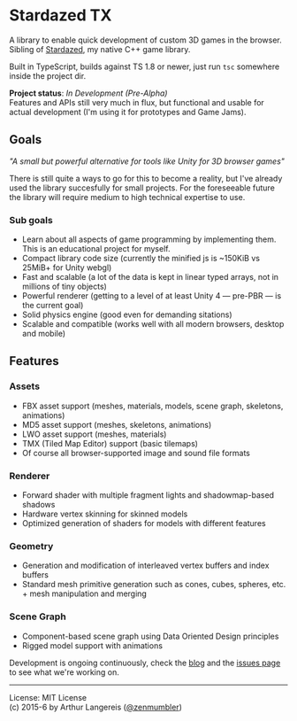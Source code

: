 Stardazed TX
============

A library to enable quick development of custom 3D games in the browser.<br>
Sibling of [Stardazed](https://github.com/stardazed/stardazed), my native C++ game library.

Built in TypeScript, builds against TS 1.8 or newer, just run `tsc` somewhere inside the project dir.

**Project status**: *In Development (Pre-Alpha)*<br>
Features and APIs still very much in flux, but functional and usable for actual development
(I'm using it for prototypes and Game Jams).

Goals
-----

_"A small but powerful alternative for tools like Unity for 3D browser games"_

There is still quite a ways to go for this to become a reality, but I've already used the library
succesfully for small projects. For the foreseeable future the library will require medium to high
technical expertise to use.

### Sub goals

- Learn about all aspects of game programming by implementing them. This is an educational project for myself.
- Compact library code size (currently the minified js is ~150KiB vs 25MiB+ for Unity webgl)
- Fast and scalable (a lot of the data is kept in linear typed arrays, not in millions of tiny objects)
- Powerful renderer (getting to a level of at least Unity 4 — pre-PBR — is the current goal)
- Solid physics engine (good even for demanding sitations)
- Scalable and compatible (works well with all modern browsers, desktop and mobile)

Features
--------

### Assets
- FBX asset support (meshes, materials, models, scene graph, skeletons, animations)
- MD5 asset support (meshes, skeletons, animations)
- LWO asset support (meshes, materials)
- TMX (Tiled Map Editor) support (basic tilemaps)
- Of course all browser-supported image and sound file formats

### Renderer
- Forward shader with multiple fragment lights and shadowmap-based shadows
- Hardware vertex skinning for skinned models
- Optimized generation of shaders for models with different features

### Geometry
- Generation and modification of interleaved vertex buffers and index buffers
- Standard mesh primitive generation such as cones, cubes, spheres, etc. + mesh manipulation and merging

### Scene Graph
- Component-based scene graph using Data Oriented Design principles
- Rigged model support with animations


Development is ongoing continuously, check the
[blog](http://blog.stardazed.club/) and the
[issues page](https://github.com/stardazed/stardazed-tx/issues)
to see what we're working on.

---

License: MIT License<br>
(c) 2015-6 by Arthur Langereis ([@zenmumbler](https://twitter.com/zenmumbler))
